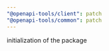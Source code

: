 ```yaml
---
"@openapi-tools/client": patch
"@openapi-tools/common": patch
---
```


initialization of the package
